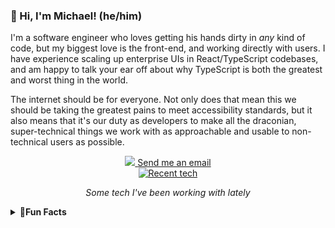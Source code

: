 <h3>👋 Hi, I'm Michael! (he/him)</h3>

<p>
  I'm a software engineer who loves getting his hands dirty in <em>any</em> kind of code, but my biggest love is the front-end, and working directly with users. I have 
  experience scaling up enterprise UIs in React/TypeScript codebases, and am happy to talk your ear off about why TypeScript is both the greatest and worst thing in the world. 
</p>

<p>
  The internet should be for everyone. Not only does that mean this we should be taking the greatest pains to meet accessibility standards, but it also means that it's our 
  duty as developers to make all the draconian, super-technical things we work with as approachable and usable to non-technical users as possible.
</p>

<div align="center">  
  <a href="https://www.linkedin.com/in/michael-eric-smith/">
    <img src="https://img.shields.io/badge/%20-Michael--Eric--Smith-black?color=14171A&labelColor=0e76a8&logo=linkedin&logoColor=ffffff" />
  </a>
    
  <a href="mailto:michael-eric-smith@pm.me">
    Send me an email
  </a>
</div>

<!--GitHub doesn't support <figure> and <figcaption> elements, sadly. It strips them right out.-->
<div>
  <div align="center">
    <a href="https://skillicons.dev">
      <img
        src="https://skillicons.dev/icons?i=react,ts,postgres,js,css,py,html,nextjs,nodejs,express,redux,figma,vercel,vite&perline=7"
        alt="Recent tech"
      />
    </a>
  </div>
  <p align="center"><i>Some tech I've been working with lately</i></p>
</div>

<details>
  <summary><b>🤠Fun Facts</b></summary>
  <p>
    Lately I've been using my programming skills to make games and interactive media. I'm also a fan of the non-commercial web and want to do my part in making 
    the internet weird again. It used to be such a bright and vibrant place, and I love that communities like <a href="https://sadgrl.online/">Sadgrl.online</a> have sprung up 
    to help bring back what used to make things so special.
  </p>
</details>


